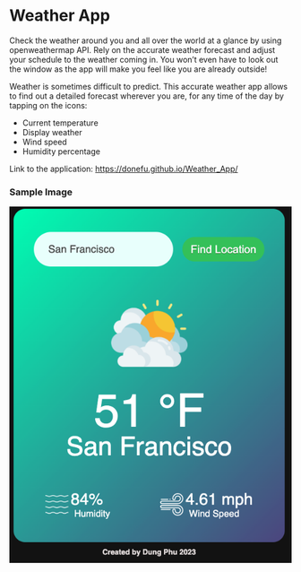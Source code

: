 # Weather App

Check the weather around you and all over the world at a glance by using openweathermap API. Rely on the accurate weather forecast and adjust your schedule to the weather coming in. You won’t even have to look out the window as the app will make you feel like you are already outside!

Weather is sometimes difficult to predict. This accurate weather app allows to find out a detailed forecast wherever you are, for any time of the day by tapping on the icons:

- Current temperature
- Display weather
- Wind speed
- Humidity percentage

Link to the application: https://donefu.github.io/Weather_App/

### Sample Image

![Sample Output](/src/images/Snapshot_Sample.png)
